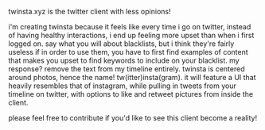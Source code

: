 twinsta.xyz is the twitter client with less opinions!

i'm creating twinsta because it feels like every time i go on twitter, instead of having healthy interactions, i end up feeling more upset than when i first logged on.
say what you will about blacklists, but i think they're fairly useless if in order to use them, you have to first find examples of content that makes you upset to find keywords to include on your blacklist.
my response? remove the text from my timeline entirely. twinsta is centered around photos, hence the name! tw(itter)insta(gram). it will feature a UI that heavily resembles that of instagram, while pulling in tweets from your timeline on twitter, with options to like and retweet pictures from inside the client.

please feel free to contribute if you'd like to see this client become a reality!
